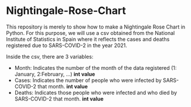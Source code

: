 # Nightingale-Rose-Chart
This repository is merely to show how to make a Nightingale Rose Chart in Python.
For this purpose, we will use a csv obtained from the National Institute of Statistics in Spain where it reflects
the cases and deaths registered due to SARS-COVID-2 in the year 2021. 

Inside the csv, there are 3 variables: 
  - Month: Indicates the number of the month of the data registered (1: January, 2:February, ...) **int value**
  - Cases: Indicates the number of people who were infected by SARS-COVID-2 that month. **int value**
  - Deaths: Indicates those people who were infected and who died by SARS-COVID-2 that month. **int value**
